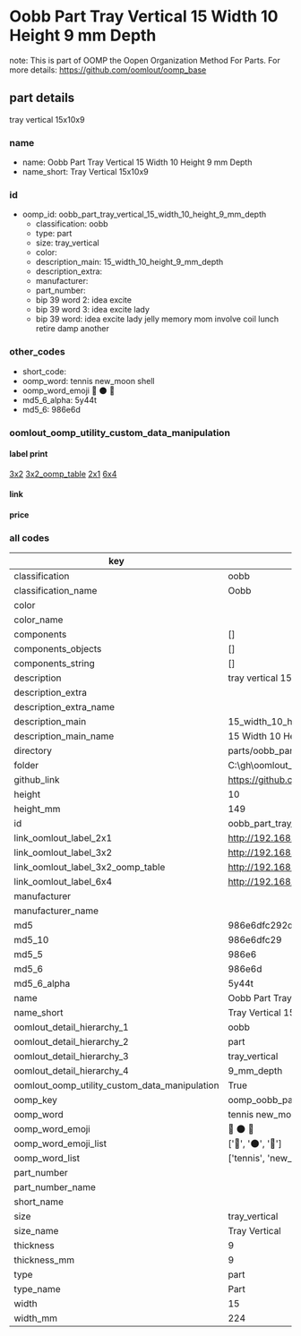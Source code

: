 # Oobb Part Tray Vertical 15 Width 10 Height 9 mm Depth  

note: This is part of OOMP the Oopen Organization Method For Parts. For more details: https://github.com/oomlout/oomp_base

##  part details
  



tray vertical 15x10x9



### name
* name: Oobb Part Tray Vertical 15 Width 10 Height 9 mm Depth
* name_short: Tray Vertical 15x10x9 
### id
* oomp_id: oobb_part_tray_vertical_15_width_10_height_9_mm_depth
  * classification: oobb
  * type: part
  * size: tray_vertical
  * color: 
  * description_main: 15_width_10_height_9_mm_depth
  * description_extra: 
  * manufacturer: 
  * part_number: 
  * bip 39 word 2: idea excite
  * bip 39 word 3: idea excite lady
  * bip 39 word: idea excite lady jelly memory mom involve coil lunch retire damp another

### other_codes
* short_code: 
* oomp_word: tennis new_moon shell
* oomp_word_emoji :tennis: :new_moon: :shell:
* md5_6_alpha: 5y44t
* md5_6: 986e6d






### oomlout_oomp_utility_custom_data_manipulation
#### label print
[3x2](http://192.168.1.245:1112/?label=oomp%205y44t)
[3x2_oomp_table](http://192.168.1.108:1112/?label=oomp%205y44t)
[2x1](http://192.168.1.242:1112/?label=oomp%205y44t)
[6x4](http://192.168.1.55:1112/?label=oomp%205y44t)    

#### link

                              

#### price







### all codes 
| key | value |  
| --- | --- |  
| classification | oobb |  
| classification_name | Oobb |  
| color |  |  
| color_name |  |  
| components | [] |  
| components_objects | [] |  
| components_string | [] |  
| description | tray vertical 15x10x9 |  
| description_extra |  |  
| description_extra_name |  |  
| description_main | 15_width_10_height_9_mm_depth |  
| description_main_name | 15 Width 10 Height 9 mm Depth |  
| directory | parts/oobb_part_tray_vertical_15_width_10_height_9_mm_depth |  
| folder | C:\gh\oomlout_oobb_version_4_generated_parts\parts\oobb_part_tray_vertical_15_width_10_height_9_mm_depth |  
| github_link | https://github.com/oomlout/oomlout_oomp_part_src/tree/main/parts/oobb_part_tray_vertical_15_width_10_height_9_mm_depth |  
| height | 10 |  
| height_mm | 149 |  
| id | oobb_part_tray_vertical_15_width_10_height_9_mm_depth |  
| link_oomlout_label_2x1 | http://192.168.1.242:1112/?label=oomp%205y44t |  
| link_oomlout_label_3x2 | http://192.168.1.245:1112/?label=oomp%205y44t |  
| link_oomlout_label_3x2_oomp_table | http://192.168.1.108:1112/?label=oomp%205y44t |  
| link_oomlout_label_6x4 | http://192.168.1.55:1112/?label=oomp%205y44t |  
| manufacturer |  |  
| manufacturer_name |  |  
| md5 | 986e6dfc292d4ec63b45777cf913b383 |  
| md5_10 | 986e6dfc29 |  
| md5_5 | 986e6 |  
| md5_6 | 986e6d |  
| md5_6_alpha | 5y44t |  
| name | Oobb Part Tray Vertical 15 Width 10 Height 9 mm Depth |  
| name_short | Tray Vertical 15x10x9  |  
| oomlout_detail_hierarchy_1 | oobb |  
| oomlout_detail_hierarchy_2 | part |  
| oomlout_detail_hierarchy_3 | tray_vertical |  
| oomlout_detail_hierarchy_4 | 9_mm_depth |  
| oomlout_oomp_utility_custom_data_manipulation | True |  
| oomp_key | oomp_oobb_part_tray_vertical_15_width_10_height_9_mm_depth |  
| oomp_word | tennis new_moon shell |  
| oomp_word_emoji | :tennis: :new_moon: :shell: |  
| oomp_word_emoji_list | [':tennis:', ':new_moon:', ':shell:'] |  
| oomp_word_list | ['tennis', 'new_moon', 'shell'] |  
| part_number |  |  
| part_number_name |  |  
| short_name |  |  
| size | tray_vertical |  
| size_name | Tray Vertical |  
| thickness | 9 |  
| thickness_mm | 9 |  
| type | part |  
| type_name | Part |  
| width | 15 |  
| width_mm | 224 |  
